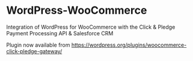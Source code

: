 # WordPress-WooCommerce
Integration of WordPress for WooCommerce with the Click &amp; Pledge Payment Processing API &amp; Salesforce CRM

Plugin now available from <a href="https://wordpress.org/plugins/woocommerce-click-pledge-gateway/">https://wordpress.org/plugins/woocommerce-click-pledge-gateway/</a>
